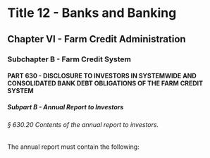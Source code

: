 
# Title 12 - Banks and Banking
## Chapter VI - Farm Credit Administration
### Subchapter B - Farm Credit System
#### PART 630 - DISCLOSURE TO INVESTORS IN SYSTEMWIDE AND CONSOLIDATED BANK DEBT OBLIGATIONS OF THE FARM CREDIT SYSTEM
##### Subpart B - Annual Report to Investors
###### § 630.20 Contents of the annual report to investors.

The annual report must contain the following:
